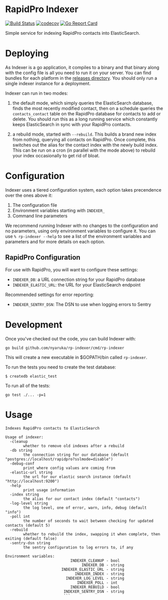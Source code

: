 # RapidPro Indexer 

[![Build Status](https://github.com/nyaruka/rp-indexer/workflows/CI/badge.svg)](https://github.com/nyaruka/rp-indexer/actions?query=workflow%3ACI) 
[![codecov](https://codecov.io/gh/nyaruka/rp-indexer/branch/main/graph/badge.svg)](https://codecov.io/gh/nyaruka/rp-indexer) 
[![Go Report Card](https://goreportcard.com/badge/github.com/nyaruka/rp-indexer)](https://goreportcard.com/report/github.com/nyaruka/rp-indexer)

Simple service for indexing RapidPro contacts into ElasticSearch.

# Deploying

As Indexer is a go application, it compiles to a binary and that binary along with the config file is all
you need to run it on your server. You can find bundles for each platform in the
[releases directory](https://github.com/nyaruka/rp-indexer/releases). You should only run a single indexer
instance for a deployment.

Indexer can run in two modes:

1) the default mode, which simply queries the ElasticSearch database, finds the most recently
modified contact, then on a schedule queries the `contacts_contact` table on the RapidPro
database for contacts to add or delete. You should run this as a long running service which
constantly keeps ElasticSearch in sync with your RapidPro contacts.

2) a rebuild mode, started with `--rebuild`. This builds a brand new index from nothing, querying
all contacts on RapidPro. Once complete, this switches out the alias for the contact index
with the newly build index. This can be run on a cron (in parallel with the mode above) to rebuild
your index occasionally to get rid of bloat.

# Configuration

Indexer uses a tiered configuration system, each option takes precendence over the ones above it:
 1. The configuration file
 2. Environment variables starting with `INDEXER_` 
 3. Command line parameters

We recommend running Indexer with no changes to the configuration and no parameters, using only
environment variables to configure it. You can use `% rp-indexer --help` to see a list of the
environment variables and parameters and for more details on each option.

## RapidPro Configuration

For use with RapidPro, you will want to configure these settings:

 * `INDEXER_DB`: a URL connection string for your RapidPro database
 * `INDEXER_ELASTIC_URL`: the URL for your ElasticSearch endpoint
 
Recommended settings for error reporting:

 * `INDEXER_SENTRY_DSN`: The DSN to use when logging errors to Sentry

# Development

Once you've checked out the code, you can build Indexer with:

```
go build github.com/nyaruka/rp-indexer/cmd/rp-indexer
```

This will create a new executable in $GOPATH/bin called `rp-indexer`.

To run the tests you need to create the test database:

```
$ createdb elastic_test
```

To run all of the tests:

```
go test ./... -p=1
```

# Usage

```
Indexes RapidPro contacts to ElasticSearch

Usage of indexer:
  -cleanup
    	whether to remove old indexes after a rebuild
  -db string
    	the connection string for our database (default "postgres://localhost/rapidpro?sslmode=disable")
  -debug-conf
    	print where config values are coming from
  -elastic-url string
    	the url for our elastic search instance (default "http://localhost:9200")
  -help
    	print usage information
  -index string
    	the alias for our contact index (default "contacts")
  -log-level string
    	the log level, one of error, warn, info, debug (default "info")
  -poll int
    	the number of seconds to wait between checking for updated contacts (default 5)
  -rebuild
    	whether to rebuild the index, swapping it when complete, then exiting (default false)
  -sentry-dsn string
    	the sentry configuration to log errors to, if any

Environment variables:
                             INDEXER_CLEANUP - bool
                                  INDEXER_DB - string
                         INDEXER_ELASTIC_URL - string
                               INDEXER_INDEX - string
                           INDEXER_LOG_LEVEL - string
                                INDEXER_POLL - int
                             INDEXER_REBUILD - bool
                          INDEXER_SENTRY_DSN - string
                          ```
